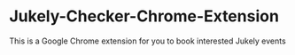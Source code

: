 # Jukely-Checker-Chrome-Extension
This is a Google Chrome extension for you to book interested Jukely events
